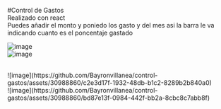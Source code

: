 #Control de Gastos</br>
Realizado con react </br>
Puedes añadir el monto y poniedo los gasto y del mes asi la barra le va indicando cuanto es el poncentaje gastado</br>



![image](https://github.com/Bayronvillanea/control-gastos/assets/30988860/79743bd2-adc8-4119-81ac-029b3407bae2)
</br>
![image](https://github.com/Bayronvillanea/control-gastos/assets/30988860/9f7a1b43-584a-446d-afa7-eeccd6d26c62)

</br>
![image](https://github.com/Bayronvillanea/control-gastos/assets/30988860/c2e3d17f-1932-48db-b1c2-8289b2b840a0)

</br>
![image](https://github.com/Bayronvillanea/control-gastos/assets/30988860/bd87e13f-0984-442f-bb2a-8cbc8c7abb8f)
